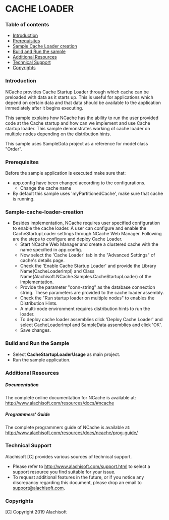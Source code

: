 # CACHE LOADER

### Table of contents

* [Introduction](#introduction)
* [Prerequisites](#prerequisites)
* [Sample Cache Loader creation](#sample-cache-loader-creation)
* [Build and Run the sample](#build-and-run-the-sample)
* [Additional Resources](#additional-resources)
* [Technical Support](#technical-support)
* [Copyrights](#copyrights)

### Introduction

NCache provides Cache Startup Loader through which cache can be preloaded with data as it starts up. This is
useful for applications which depend on certain data and that data should be available to the application
immediately after it begins executing. 

This sample explains how NCache has the ability to run the user provided code at the Cache startup and how can 
we implement and use Cache startup loader. This sample demonstrates working of cache loader on multiple nodes 
depending on the distribution hints.

This sample uses SampleData project as a reference for model class "Order".

### Prerequisites

Before the sample application is executed make sure that:

- app.config have been changed according to the configurations. 
	- Change the cache name
- By default this sample uses 'myPartitionedCache', make sure that cache is running. 

### Sample-cache-loader-creation

-  Besides implementation, NCache requires user specified configuration to enable the cache loader. A user can configure and enable the CacheStartupLoader settings through NCache Web Manager. Following are the steps to configure and deploy Cache Loader.
	- Start NCache Web Manager and create a clustered cache with the name specified in app.config.
	- Now select the 'Cache Loader' tab in the "Advanced Settings" of cache's details page.
	- Check the 'Enable Cache Startup Loader' and provide the Library Name(CacheLoaderImpl) and Class Name(Alachisoft.NCache.Samples.CacheStartupLoader) of the implementation.
	- Provide the parameter "conn-string" as the database connection string. These parameters are provided to the cache loader assembly. 
	- Check the "Run startup loader on multiple nodes" to enables the Distribution Hints.
	- A multi-node environment requires distribution hints to run the loader.
	- To deploy cache loader assemblies click 'Deploy Cache Loader' and select CacheLoaderImpl and SampleData assemblies and click 'OK'.
	- Save changes.

### Build and Run the Sample

- Select **CacheStartupLoaderUsage** as main project.
- Run the sample application.

### Additional Resources

##### Documentation
The complete online documentation for NCache is available at:
http://www.alachisoft.com/resources/docs/#ncache

##### Programmers' Guide
The complete programmers guide of NCache is available at:
http://www.alachisoft.com/resources/docs/ncache/prog-guide/

### Technical Support

Alachisoft [C] provides various sources of technical support. 

- Please refer to http://www.alachisoft.com/support.html to select a support resource you find suitable for your issue.
- To request additional features in the future, or if you notice any discrepancy regarding this document, please drop an email to [support@alachisoft.com](mailto:support@alachisoft.com).

### Copyrights

[C] Copyright 2019 Alachisoft 